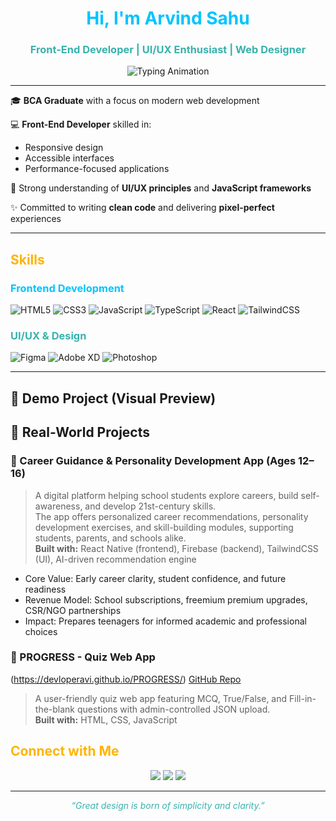<!-- Header -->
<h1 align="center" style="color:#00C4FF;">Hi, I'm <b>Arvind Sahu</b></h1>
<h3 align="center" style="color:#38B2AC;">Front-End Developer | UI/UX Enthusiast | Web Designer</h3>

<p align="center">
  <img src="https://readme-typing-svg.herokuapp.com?font=Fira+Code&weight=500&size=22&duration=3000&pause=1000&color=00C4FF&center=true&vCenter=true&width=600&lines=Front-end+Developer;UI%2FUX+Designer;BCA+Graduate;Tech+Explorer+from+India" alt="Typing Animation" />
</p>

---

🎓 **BCA Graduate** with a focus on modern web development

💻 **Front-End Developer** skilled in:
- Responsive design  
- Accessible interfaces  
- Performance-focused applications

🎨 Strong understanding of **UI/UX principles** and **JavaScript frameworks**

✨ Committed to writing **clean code** and delivering **pixel-perfect** experiences

---

## <span style="color:#FFB400;">Skills</span>  

### <span style="color:#00C4FF;">Frontend Development</span>  
![HTML5](https://img.shields.io/badge/HTML5-E34F26?style=for-the-badge&logo=html5&logoColor=white)
![CSS3](https://img.shields.io/badge/CSS3-1572B6?style=for-the-badge&logo=css3&logoColor=white)
![JavaScript](https://img.shields.io/badge/JavaScript-F7DF1E?style=for-the-badge&logo=javascript&logoColor=black)
![TypeScript](https://img.shields.io/badge/TypeScript-007ACC?style=for-the-badge&logo=typescript&logoColor=white)
![React](https://img.shields.io/badge/React-20232a?style=for-the-badge&logo=react&logoColor=61DAFB)
![TailwindCSS](https://img.shields.io/badge/TailwindCSS-38B2AC?style=for-the-badge&logo=tailwind-css&logoColor=white)

### <span style="color:#38B2AC;">UI/UX & Design</span>  
![Figma](https://img.shields.io/badge/Figma-F24E1E?style=for-the-badge&logo=figma&logoColor=white)
![Adobe XD](https://img.shields.io/badge/AdobeXD-FF26BE?style=for-the-badge&logo=adobexd&logoColor=white)
![Photoshop](https://img.shields.io/badge/Photoshop-31A8FF?style=for-the-badge&logo=adobe-photoshop&logoColor=white)

---


## 🔗 Demo Project (Visual Preview)
## 🔗 Real-World Projects

### 🚀 Career Guidance & Personality Development App (Ages 12–16)  
> A digital platform helping school students explore careers, build self-awareness, and develop 21st-century skills.  
> The app offers personalized career recommendations, personality development exercises, and skill-building modules, supporting students, parents, and schools alike.  
> **Built with:** React Native (frontend), Firebase (backend), TailwindCSS (UI), AI-driven recommendation engine  

- Core Value: Early career clarity, student confidence, and future readiness  
- Revenue Model: School subscriptions, freemium premium upgrades, CSR/NGO partnerships  
- Impact: Prepares teenagers for informed academic and professional choices  

### 🚀 PROGRESS - Quiz Web App

(https://devloperavi.github.io/PROGRESS/)
[GitHub Repo](https://github.com/DevloperAvi/PROGRESS)

> A user-friendly quiz web app featuring MCQ, True/False, and Fill-in-the-blank questions with admin-controlled JSON upload.  
> **Built with:** HTML, CSS, JavaScript


## <span style="color:#FFB400;">Connect with Me</span>  

<p align="center">
  <a href="https://github.com/ArvindSahuAvi"><img src="https://img.shields.io/badge/GitHub-171515?style=for-the-badge&logo=github&logoColor=white"/></a>
  <a href="https://www.linkedin.com/in/arvind-sahu-b2908527a/"><img src="https://img.shields.io/badge/LinkedIn-0A66C2?style=for-the-badge&logo=linkedin&logoColor=white"/></a>
  <a href="mailto:engravi13@gmail.com"><img src="https://img.shields.io/badge/Email-D14836?style=for-the-badge&logo=gmail&logoColor=white"/></a>
</p>

---

<p align="center"><i style="color:#38B2AC;">“Great design is born of simplicity and clarity.”</i></p>
